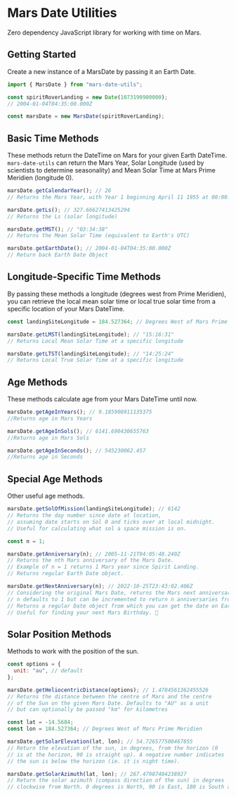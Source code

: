 # Mars Date Utilities

Zero dependency JavaScript library for working with time on Mars.

## Getting Started

Create a new instance of a MarsDate by passing it an Earth Date.

```javascript
import { MarsDate } from "mars-date-utils";

const spiritRoverLanding = new Date(1073190900000);
// 2004-01-04T04:35:00.000Z

const marsDate = new MarsDate(spiritRoverLanding);
```

## Basic Time Methods

These methods return the DateTime on Mars for your given Earth DateTime. `mars-date-utils` can return the Mars Year, Solar Longitude (used by scientists to determine seasonality) and Mean Solar Time at Mars Prime Meridien (longitude 0).

```javascript
marsDate.getCalendarYear(); // 26
// Returns the Mars Year, with Year 1 beginning April 11 1955 at 00:00:00 UTC

marsDate.getLs(); // 327.66627413425294
// Returns the Ls (solar longitude)

marsDate.getMST(); // "03:34:38"
// Returns the Mean Solar Time (equivalent to Earth's UTC)

marsDate.getEarthDate(); // 2004-01-04T04:35:00.000Z
// Return back Earth Date Object
```

## Longitude-Specific Time Methods

By passing these methods a longitude (degrees west from Prime Meridien), you can retrieve the local mean solar time or local true solar time from a specific location of your Mars DateTime.

```javascript
const landingSiteLongitude = 184.527364; // Degrees West of Mars Prime Meridien

marsDate.getLMST(landingSiteLongitude); // "15:16:31"
// Returns Local Mean Solar Time at a specific longitude

marsDate.getLTST(landingSiteLongitude); // "14:25:24"
// Returns Local True Solar Time at a specific longitude
```

## Age Methods

These methods calculate age from your Mars DateTime until now.

```javascript
marsDate.getAgeInYears(); // 9.185908911135375
//Returns age in Mars Years

marsDate.getAgeInSols(); // 6141.690430655763
//Returns age in Mars Sols

marsDate.getAgeInSeconds(); // 545230062.457
//Returns age in Seconds
```

## Special Age Methods

Other useful age methods.

```javascript
marsDate.getSolOfMission(landingSiteLongitude); // 6142
// Returns the day number since date at location,
// assuming date starts on Sol 0 and ticks over at local midnight.
// Useful for calculating what sol a space mission is on.

const n = 1;

marsDate.getAnniversary(n); // 2005-11-21T04:05:48.240Z
// Returns the nth Mars anniversary of the Mars Date.
// Example of n = 1 returns 1 Mars year since Spirit Landing.
// Returns regular Earth Date object.

marsDate.getNextAnniversary(n); // 2022-10-25T23:43:02.406Z
// Considering the original Mars Date, returns the Mars next anniversary of that date.
// n defaults to 1 but can be incremented to return n anniversaries from now
// Returns a regular Date object from which you can get the date on Earth
// Useful for finding your next Mars Birthday. 🎂
```

## Solar Position Methods

Methods to work with the position of the sun.

```javascript
const options = {
  unit: "au", // default
};

marsDate.getHeliocentricDistance(options); // 1.4784561362455526
// Returns the distance between the centre of Mars and the centre
// of the Sun on the given Mars Date. Defaults to "AU" as a unit
// but can optionally be passed "km" for kilometres
```

```javascript
const lat = -14.5684;
const lon = 184.527364; // Degrees West of Mars Prime Meridien

marsDate.getSolarElevation(lat, lon); // 54.726577500467855
// Return the elevation of the sun, in degrees, from the horizon (0
// is at the horizon, 90 is straight up). A negative number indicates
// the sun is below the horizon (ie. it is night time).

marsDate.getSolarAzimuth(lat, lon); // 267.47987404238927
// Return the solar azimuth (compass direction of the sun) in degrees
// clockwise from North. 0 degrees is North, 90 is East, 180 is South and 270 is West
```
